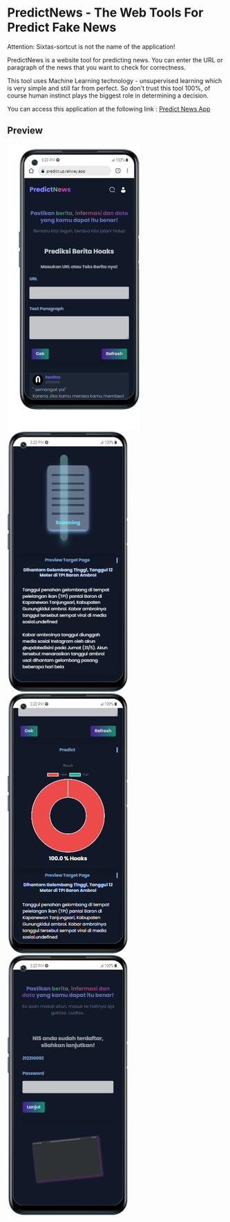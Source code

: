 # PredictNews - The Web Tools For Predict Fake News
Attention: Sixtas-sortcut is not the name of the application!

PredictNews is a website tool for predicting news. You can enter the URL or paragraph of the news that you want to check for correctness.

This tool uses Machine Learning technology - unsupervised learning which is very simple and still far from perfect. So don't trust this tool 100%, of course human instinct plays the biggest role in determining a decision.

You can access this application at the following link : [Predict News App](https://https://predict.up.railway.app)

## Preview
  ![Main Page](https://raw.githubusercontent.com/ReyhanAnf/sixtas-sortcut/master/predict.up.railway.app.png)
  ![Scanning Light Page](https://raw.githubusercontent.com/ReyhanAnf/sixtas-sortcut/master/predict.up.railway.app(1).png)
  ![Result Page](https://raw.githubusercontent.com/ReyhanAnf/sixtas-sortcut/master/predict.up.railway.app(2).png)
  ![Login Page](https://raw.githubusercontent.com/ReyhanAnf/sixtas-sortcut/master/predict.up.railway.app(3).png)
